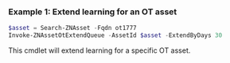 ### Example 1: Extend learning for an OT asset
```powershell
$asset = Search-ZNAsset -Fqdn ot1777
Invoke-ZNAssetOtExtendQueue -AssetId $asset -ExtendByDays 30
```

This cmdlet will extend learning for a specific OT asset.
